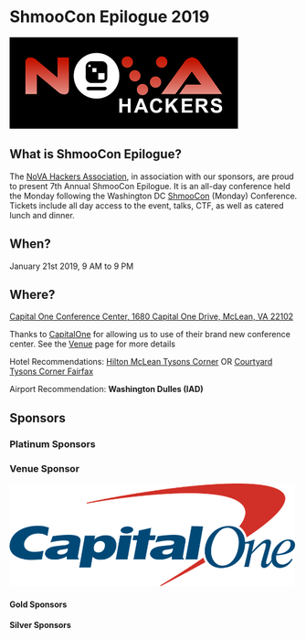 # ShmooCon Epilogue 2019

![](imgs/novahackers.png)

## What is ShmooCon Epilogue?

The [NoVA Hackers Association](http://www.novahackers.com/), in association with our sponsors, are proud to present 7th Annual ShmooCon Epilogue. It is an all-day conference held the Monday following the Washington DC [ShmooCon](https://www.shmoocon.org/) (Monday) Conference. Tickets include all day access to the event, talks, CTF, as well as catered lunch and dinner. 

## When?

January 21st 2019, 9 AM to 9 PM

## Where? 

[Capital One Conference Center, 1680 Capital One Drive, McLean, VA 22102](https://goo.gl/maps/5iu2ZvFbobM2)

Thanks to [CapitalOne](https://www.capitalone.com) for allowing us to use of their brand new conference center. See the [Venue](venue.md) page for more details

Hotel Recommendations: [Hilton McLean Tysons Corner](https://www3.hilton.com/en/hotels/virginia/hilton-mclean-tysons-corner-MCLMHHH/index.html) OR [Courtyard Tysons Corner Fairfax](https://www.marriott.com/hotels/travel/wastn-courtyard-tysons-corner-fairfax/)

Airport Recommendation: **Washington Dulles (IAD)**

## Sponsors 

### Platinum Sponsors


### Venue Sponsor

<a href="https://www.capitalone.com"><img width=500px src="imgs/capitalone.png"></a>


#### Gold Sponsors


#### Silver Sponsors


